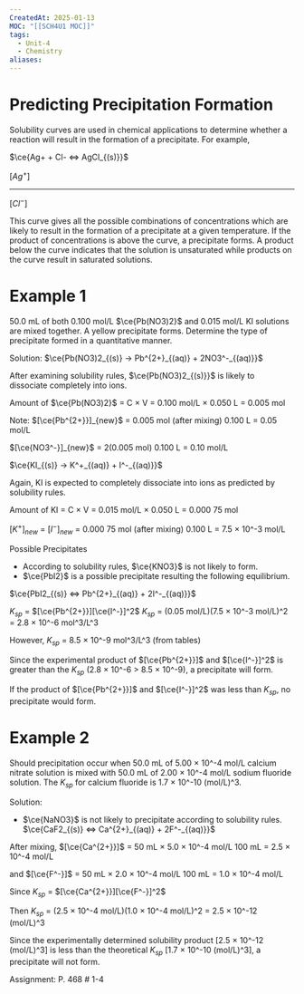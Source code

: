 ```yaml
---
CreatedAt: 2025-01-13
MOC: "[[SCH4U1 MOC]]"
tags:
  - Unit-4
  - Chemistry
aliases:
---
```

# Predicting Precipitation Formation
Solubility curves are used in chemical applications to determine whether a reaction will result in the formation of a precipitate. For example,
<!--ID: 1757893916190-->


$\ce{Ag+ + Cl- <=> AgCl_{(s)}}$

$[Ag^+]$
____________________________
$[Cl^-]$

This curve gives all the possible combinations of concentrations which are likely to result in the formation of a precipitate at a given temperature. If the product of concentrations is above the curve, a precipitate forms. A product below the curve indicates that the solution is unsaturated while products on the curve result in saturated solutions.

# Example 1
50.0 mL of both 0.100 mol/L $\ce{Pb(NO3)2}$ and 0.015 mol/L KI solutions are mixed together. A yellow precipitate forms. Determine the type of precipitate formed in a quantitative manner.
<!--ID: 1757893916193-->


Solution:
$\ce{Pb(NO3)2_{(s)} -> Pb^{2+}_{(aq)} + 2NO3^-_{(aq)}}$

After examining solubility rules, $\ce{Pb(NO3)2_{(s)}}$ is likely to dissociate completely into ions.

Amount of $\ce{Pb(NO3)2}$ = C × V
= 0.100 mol/L × 0.050 L
= 0.005 mol

Note: $[\ce{Pb^{2+}}]_{new}$ = 0.005 mol (after mixing)
0.100 L
= 0.05 mol/L

$[\ce{NO3^-}]_{new}$ = 2(0.005 mol)
0.100 L
= 0.10 mol/L

$\ce{KI_{(s)} -> K^+_{(aq)} + I^-_{(aq)}}$

Again, KI is expected to completely dissociate into ions as predicted by solubility rules.

Amount of KI = C × V
= 0.015 mol/L × 0.050 L
= 0.000 75 mol

$[K^+]_{new}$ = $[I^-]_{new}$ = 0.000 75 mol (after mixing)
0.100 L
= 7.5 × 10^-3 mol/L

Possible Precipitates
- According to solubility rules, $\ce{KNO3}$ is not likely to form.
- $\ce{PbI2}$ is a possible precipitate resulting the following equilibrium.

$\ce{PbI2_{(s)} <=> Pb^{2+}_{(aq)} + 2I^-_{(aq)}}$

$K_{sp}$ = $[\ce{Pb^{2+}}][\ce{I^-}]^2$
$K_{sp}$ = (0.05 mol/L)(7.5 × 10^-3 mol/L)^2
= 2.8 × 10^-6 mol^3/L^3

However, $K_{sp}$ = 8.5 × 10^-9 mol^3/L^3 (from tables)

Since the experimental product of $[\ce{Pb^{2+}}]$ and $[\ce{I^-}]^2$ is greater than the $K_{sp}$ (2.8 × 10^-6 > 8.5 × 10^-9), a precipitate will form.

If the product of $[\ce{Pb^{2+}}]$ and $[\ce{I^-}]^2$ was less than $K_{sp}$, no precipitate would form.

# Example 2
Should precipitation occur when 50.0 mL of 5.00 × 10^-4 mol/L calcium nitrate solution is mixed with 50.0 mL of 2.00 × 10^-4 mol/L sodium fluoride solution. The $K_{sp}$ for calcium fluoride is 1.7 × 10^-10 (mol/L)^3.
<!--ID: 1757893916196-->


Solution:
- $\ce{NaNO3}$ is not likely to precipitate according to solubility rules.
$\ce{CaF2_{(s)} <=> Ca^{2+}_{(aq)} + 2F^-_{(aq)}}$

After mixing, $[\ce{Ca^{2+}}]$ = 50 mL × 5.0 × 10^-4 mol/L
100 mL
= 2.5 × 10^-4 mol/L

and $[\ce{F^-}]$ = 50 mL × 2.0 × 10^-4 mol/L
100 mL
= 1.0 × 10^-4 mol/L

Since $K_{sp}$ = $[\ce{Ca^{2+}}][\ce{F^-}]^2$

Then $K_{sp}$ = (2.5 × 10^-4 mol/L)(1.0 × 10^-4 mol/L)^2
= 2.5 × 10^-12 (mol/L)^3

Since the experimentally determined solubility product [2.5 × 10^-12 (mol/L)^3] is less than the theoretical $K_{sp}$ [1.7 × 10^-10 (mol/L)^3], a precipitate will not form.

Assignment: P. 468 # 1-4